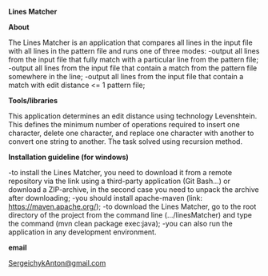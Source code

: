 **Lines Matcher**

**About**

The Lines Matcher is an application that compares all lines in the input file with all lines in the pattern file and runs one of three modes:
-output all lines from the input file that fully match with a particular line from the pattern file;
-output all lines from the input file that contain a match from the pattern file somewhere in the line;
-output all lines from the input file that contain a match with edit distance <= 1 pattern file;

**Tools/libraries**

This application determines an edit distance using technology Levenshtein. This defines the minimum number of operations required to insert one character, delete one character, and replace one character with another to convert one string to another. The task solved using recursion method. 

**Installation guideline (for windows)**

-to install the Lines Matcher, you need to download it from a remote repository via the link using a third-party application (Git Bash...) or download a ZIP-archive, in the second case you need to unpack the archive after downloading; 
-you should install apache-maven (link: https://maven.apache.org/);
-to download the Lines Matcher, go to the root directory of the project from the command line (.../linesMatcher) and type the command (mvn clean package exec:java);
-you can also run the application in any development environment.

**email**

SergeichykAnton@gmail.com